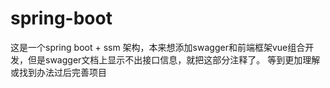 # spring-boot
这是一个spring boot + ssm 架构，本来想添加swagger和前端框架vue组合开发，但是swagger文档上显示不出接口信息，就把这部分注释了。
等到更加理解或找到办法过后完善项目
